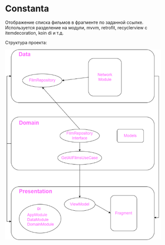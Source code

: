 # Constanta

Отображение списка фильмов в фрагменте по заданной ссылке. Используется разделение на модули, mvvm, retrofit, recyclerview с itemdecoration, koin di и т.д.

Структура проекта:

![alt text](https://github.com/Alex-Criwer/Constanta/blob/main/Constanta.png)
